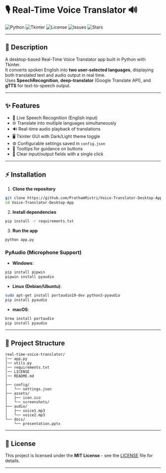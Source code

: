 

# 🎙️ Real-Time Voice Translator 🔊

![Python](https://img.shields.io/badge/python-3.8%2B-blue.svg)
![Tkinter](https://img.shields.io/badge/Tkinter-GUI-orange)
![License](https://img.shields.io/badge/license-MIT-green.svg)
![Issues](https://img.shields.io/github/issues/your-username/real-time-voice-translator)
![Stars](https://img.shields.io/github/stars/your-username/real-time-voice-translator?style=social)

---

## 📖 Description
A desktop-based Real-Time Voice Translator app built in Python with Tkinter.  
It converts spoken English into **two user-selected languages**, displaying both translated text and audio output in real time.  
Uses **SpeechRecognition**, **deep-translator** (Google Translate API), and **gTTS** for text-to-speech output.

---

## ✨ Features
- 🎤 Live Speech Recognition (English input)  
- 🌐 Translate into multiple languages simultaneously  
- 🔊 Real-time audio playback of translations  
- 🖥 Tkinter GUI with Dark/Light theme toggle  
- ⚙ Configurable settings saved in `config.json`  
- 📝 Tooltips for guidance on buttons  
- 🧹 Clear input/output fields with a single click  

---

## ⚡ Installation

1. **Clone the repository**  
```bash
git clone https://github.com/PrathamMistri/Voice-Translator-Desktop-App.git
cd Voice-Translator-Desktop-App
```

2. **Install dependencies**  
```bash
pip install -r requirements.txt
```

3. **Run the app**  
```bash
python app.py
```

### PyAudio (Microphone Support)
- **Windows**:  
```bash
pip install pipwin
pipwin install pyaudio
```
- **Linux (Debian/Ubuntu)**:  
```bash
sudo apt-get install portaudio19-dev python3-pyaudio
pip install pyaudio
```
- **macOS**:  
```bash
brew install portaudio
pip install pyaudio
```

---

## 📂 Project Structure

```
real-time-voice-translator/
│── app.py
│── utils.py
│── requirements.txt
│── LICENSE
│── README.md
│
├── config/
│   └── settings.json
├── assets/
│   ├── icon.ico
│   └── screenshots/
├── audio/
│   ├── voice1.mp3
│   └── voice2.mp3
└── docs/
    └── presentation.pptx
```

---

## 📜 License
This project is licensed under the **MIT License** - see the [LICENSE](LICENSE) file for details.

---
